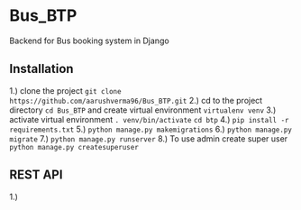 # Bus_BTP
Backend for Bus booking system in Django

## Installation
1.) clone the project 
`git clone https://github.com/aarushverma96/Bus_BTP.git`
2.) cd to the project directory 
`cd Bus_BTP` and create virtual environment 
`virtualenv venv`
3.) activate virtual environment 
`. venv/bin/activate`
 `cd btp`
4.) `pip install -r requirements.txt`
5.) `python manage.py makemigrations`
6.) `python manage.py migrate`
7.) `python manage.py runserver`
8.) To use admin create super user 
`python manage.py createsuperuser`

## REST API
1.) 